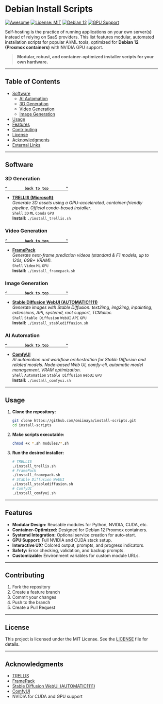 # Debian Install Scripts

[![Awesome](https://img.shields.io/badge/Awesome-blue.svg)](https://github.com/sindresorhus/awesome)
[![License: MIT](https://img.shields.io/badge/License-MIT-yellow.svg)](LICENSE)
[![Debian 12](https://img.shields.io/badge/Platform-Debian%2012-informational)](https://www.debian.org/)
[![GPU Support](https://img.shields.io/badge/GPU-NVIDIA-green)](https://www.nvidia.com/)

Self-hosting is the practice of running applications on your own server(s) instead of relying on SaaS providers. This list features modular, automated installation scripts for popular AI/ML tools, optimized for **Debian 12 (Proxmox containers)** with NVIDIA GPU support.

> **Modular, robust, and container-optimized installer scripts for your own hardware.**

--------------------

## Table of Contents

- [Software](#software)
  - [AI Automation](#ai-automation)
  - [3D Generation](#3d-asset-generation)
  - [Video Generation](#video-generation)
  - [Image Generation](#image-generation)
- [Usage](#usage)
- [Features](#features)
- [Contributing](#contributing)
- [License](#license)
- [Acknowledgments](#acknowledgments)
- [External Links](#external-links)

--------------------

## Software

### 3D Generation

**[`^        back to top        ^`](#debian-install-scripts)**

- **[TRELLIS (Microsoft)](https://github.com/microsoft/trellis)**  
  *Generate 3D assets using a GPU-accelerated, container-friendly pipeline. Official conda-based installer.*  
  `Shell` `3D` `ML` `Conda` `GPU`  
  **Install:** `./install_trellis.sh`

### Video Generation

**[`^        back to top        ^`](#debian-install-scripts)**

- **[FramePack](https://github.com/lllyasviel/FramePack)**  
  *Generate next-frame prediction videos (standard & F1 models, up to 120s, 6GB+ VRAM).*  
  `Shell` `Video` `ML` `GPU`  
  **Install:** `./install_framepack.sh`

### Image Generation

**[`^        back to top        ^`](#debian-install-scripts)**

- **[Stable Diffusion WebUI (AUTOMATIC1111)](https://github.com/AUTOMATIC1111/stable-diffusion-webui)**  
  *Generate images with Stable Diffusion: text2img, img2img, inpainting, extensions, API, systemd, root support, TCMalloc.*  
  `Shell` `Stable Diffusion` `WebUI` `API` `GPU`  
  **Install:** `./install_stablediffusion.sh`

### AI Automation

**[`^        back to top        ^`](#debian-install-scripts)**

- **[ComfyUI](https://github.com/comfyanonymous/ComfyUI)**  
  *AI automation and workflow orchestration for Stable Diffusion and related models. Node-based Web UI, comfy-cli, automatic model management, VRAM optimization.*  
  `Shell` `Automation` `Stable Diffusion` `WebUI` `GPU`  
  **Install:** `./install_comfyui.sh`

--------------------

## Usage

1. **Clone the repository:**
   ```bash
   git clone https://github.com/omiinaya/install-scripts.git
   cd install-scripts
   ```
2. **Make scripts executable:**
   ```bash
   chmod +x *.sh modules/*.sh
   ```
3. **Run the desired installer:**
   ```bash
   # TRELLIS
   ./install_trellis.sh
   # FramePack
   ./install_framepack.sh
   # Stable Diffusion WebUI
   ./install_stablediffusion.sh
   # ComfyUI
   ./install_comfyui.sh
   ```

--------------------

## Features

- **Modular Design:** Reusable modules for Python, NVIDIA, CUDA, etc.
- **Container-Optimized:** Designed for Debian 12 Proxmox containers.
- **Systemd Integration:** Optional service creation for auto-start.
- **GPU Support:** Full NVIDIA and CUDA stack setup.
- **Interactive UX:** Colored output, prompts, and progress indicators.
- **Safety:** Error checking, validation, and backup prompts.
- **Customizable:** Environment variables for custom module URLs.

--------------------

## Contributing

1. Fork the repository
2. Create a feature branch
3. Commit your changes
4. Push to the branch
5. Create a Pull Request

--------------------

## License

This project is licensed under the MIT License. See the [LICENSE](LICENSE) file for details.

--------------------

## Acknowledgments

- [TRELLIS](https://github.com/microsoft/trellis)
- [FramePack](https://github.com/lllyasviel/FramePack)
- [Stable Diffusion WebUI (AUTOMATIC1111)](https://github.com/AUTOMATIC1111/stable-diffusion-webui)
- [ComfyUI](https://github.com/comfyanonymous/ComfyUI)
- NVIDIA for CUDA and GPU support